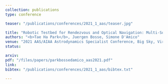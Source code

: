 ```yaml
---
collection: publications
type: conference

teaser: "/publications/conferences/2021_1_aas/teaser.jpg"

title: "Robotic Testbed for Rendezvous and Optical Navigation: Multi-Source Calibration and Machine Learning Use Cases"
authors: "<b>Tae Ha Park</b>, Juergen Bosse, Simone D'Amico"
venue: "2021 AAS/AIAA Astrodynamics Specialist Conference, Big Sky, Virtual, August 9-11 (2021)"
status:

arxiv:
pdf: "/files/papers/parkbossedamico_aas2021.pdf"
link:
bibtex: "/publications/conferences/2021_1_aas/bibtex.txt"

---
```

